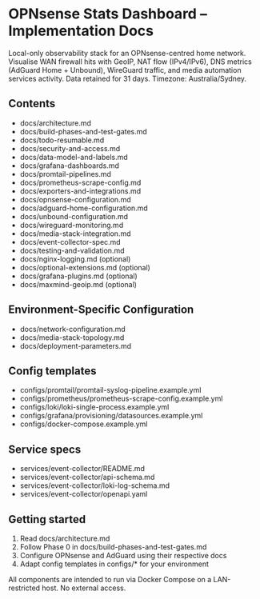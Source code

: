 # OPNsense Stats Dashboard – Implementation Docs

Local-only observability stack for an OPNsense-centred home network. Visualise WAN firewall hits with GeoIP, NAT flow (IPv4/IPv6), DNS metrics (AdGuard Home + Unbound), WireGuard traffic, and media automation services activity. Data retained for 31 days. Timezone: Australia/Sydney.

## Contents
- docs/architecture.md
- docs/build-phases-and-test-gates.md
- docs/todo-resumable.md
- docs/security-and-access.md
- docs/data-model-and-labels.md
- docs/grafana-dashboards.md
- docs/promtail-pipelines.md
- docs/prometheus-scrape-config.md
- docs/exporters-and-integrations.md
- docs/opnsense-configuration.md
- docs/adguard-home-configuration.md
- docs/unbound-configuration.md
- docs/wireguard-monitoring.md
- docs/media-stack-integration.md
- docs/event-collector-spec.md
- docs/testing-and-validation.md
- docs/nginx-logging.md (optional)
- docs/optional-extensions.md (optional)
- docs/grafana-plugins.md (optional)
- docs/maxmind-geoip.md (optional)

## Environment-Specific Configuration
- docs/network-configuration.md
- docs/media-stack-topology.md
- docs/deployment-parameters.md

## Config templates
- configs/promtail/promtail-syslog-pipeline.example.yml
- configs/prometheus/prometheus-scrape-config.example.yml
- configs/loki/loki-single-process.example.yml
- configs/grafana/provisioning/datasources.example.yml
- configs/docker-compose.example.yml

## Service specs
- services/event-collector/README.md
- services/event-collector/api-schema.md
- services/event-collector/loki-log-schema.md
- services/event-collector/openapi.yaml

## Getting started
1) Read docs/architecture.md
2) Follow Phase 0 in docs/build-phases-and-test-gates.md
3) Configure OPNsense and AdGuard using their respective docs
4) Adapt config templates in configs/* for your environment

All components are intended to run via Docker Compose on a LAN-restricted host. No external access.
